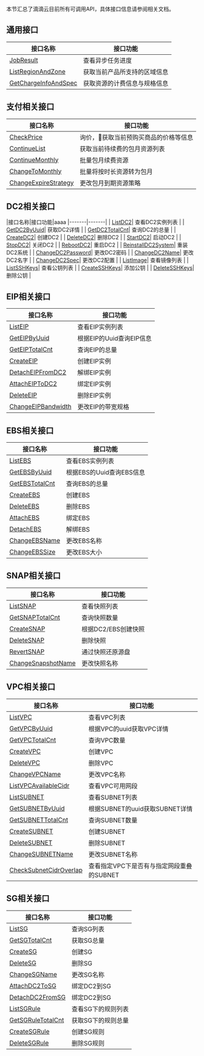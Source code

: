 本节汇总了滴滴云目前所有可调用API，具体接口信息请参阅相关文档。

## 通用接口

|接口名称|接口功能|
|-------|-------|
| [JobResult](/static/docs-content/products/通用接口/获取异步任务进度（JobResult）.md) | 查看异步任务进度 |
| [ListRegionAndZone](/static/docs-content/products/通用接口/获取当前产品所支持的区域信息（ListRegionAndZone）.md) | 获取当前产品所支持的区域信息 |
| [GetChargeInfoAndSpec](/static/docs-content/products/通用接口/获取资源的计费信息与规格信息（GetChargeInfoAndSpec）.md) | 获取资源的计费信息与规格信息 |

## 支付相关接口

|接口名称|接口功能|
|-------|-------|
| [CheckPrice](/static/docs-content/products/支付接口/询价（CheckPrice）.md) | 询价，获取当前预购买商品的价格等信息 |
| [ContinueList](/static/docs-content/products/支付接口/获取待续费包月资源列表（ContinueList）.md) | 获取当前待续费的包月资源列表 |
| [ContinueMonthly](/static/docs-content/products/支付接口/批量续费包月资源（ContinueMonthly）.md) | 批量包月续费资源 |
| [ChangeToMonthly](/static/docs-content/products/支付接口/批量将按时长资源转为包月（ChangeToMonthly）.md) | 批量将按时长资源转为包月 |
| [ChangeExpireStrategy](/static/docs-content/products/支付接口/更改资源到期策略（ChangeExpireStrategy）.md) | 更改包月到期资源策略 |

## DC2相关接口

|接口名称|接口功能|aaaa
|-------|-------|
| [ListDC2](/static/docs-content/products/DC2/查询DC2实例列表（ListDC2）.md)| 查看DC2实例列表 |
| [GetDC2ByUuid](/static/docs-content/products/DC2/获取DC2详情（GetDC2ByUuid）.md)| 获取DC2详情 |
| [GetDC2TotalCnt](/static/docs-content/products/DC2/获取DC2总量（GetDC2TotalCnt）.md)| 查询DC2的总量 |
| [CreateDC2](/static/docs-content/products/DC2/创建DC2（CreateDC2）.md)| 创建DC2 |
| [DeleteDC2](/static/docs-content/products/DC2/删除DC2（DeleteDC2）.md)| 删除DC2 |
| [StartDC2](/static/docs-content/products/DC2/启动DC2（StartDC2）.md)| 启动DC2 |
| [StopDC2](/static/docs-content/products/DC2/关闭DC2（StopDC2）.md)| 关闭DC2 |
| [RebootDC2](/static/docs-content/products/DC2/重启DC2（RebootDC2）.md)| 重启DC2 |
| [ReinstallDC2System](/static/docs-content/products/DC2/重装DC2系统（ReinstallDC2System）.md)| 重装DC2系统 |
| [ChangeDC2Password](/static/docs-content/products/DC2/更改DC2密码（ChangeDC2Password）.md)| 更改DC2密码 |
| [ChangeDC2Name](/static/docs-content/products/DC2/更改DC2名字（ChangeDC2Name）.md)| 更改DC2名字 |
| [ChangeDC2Spec](/static/docs-content/products/DC2/更改DC2配置（ChangeDC2Spec）.md)| 更改DC2配置 |
| [ListImage](/static/docs-content/products/DC2/查看镜像列表（ListImage）.md)| 查看镜像列表 |
| [ListSSHKeys](/static/docs-content/products/DC2/查询公钥列表（ListSSHKeys）.md)| 查看公钥列表 |
| [CreateSSHKeys](/static/docs-content/products/DC2/添加公钥（CreateSSHKeys）.md)| 添加公钥 |
| [DeleteSSHKeys](/static/docs-content/products/DC2/删除公钥（DeleteSSHKeys）.md)| 删除公钥 |

## EIP相关接口
| 接口名称 | 接口功能 |
|-------|-------|
| [ListEIP](/static/docs-content/products/EIP/查询EIP实例列表（ListEIP）.md)| 查看EIP实例列表 |
| [GetEIPByUuid](/static/docs-content/products/EIP/根据EIP的Uuid查询EIP信息（GetEIPByUuid）.md)| 根据EIP的Uuid查询EIP信息 |
| [GetEIPTotalCnt](/static/docs-content/products/EIP/获取EIP总量（GetEIPTotalCnt）.md)| 查询EIP的总量 |
| [CreateEIP](/static/docs-content/products/EIP/创建EIP实例（CreateEIP）.md)| 创建EIP实例 |
| [DetachEIPFromDC2](/static/docs-content/products/EIP/解绑EIP实例与DC2实例（DetachEIPFromDC2）.md)| 解绑EIP实例 |
| [AttachEIPToDC2](/static/docs-content/products/EIP/绑定EIP实例到DC2实例（AttachEIPToDC2）.md)| 绑定EIP实例 |
| [DeleteEIP](/static/docs-content/products/EIP/删除EIP实例（DeleteEIP）.md)| 删除EIP实例 |
| [ChangeEIPBandwidth](/static/docs-content/products/EIP/更改EIP带宽（ChangeEIPBandwidth）.md)| 更改EIP的带宽规格 |

## EBS相关接口
| 接口名称 | 接口功能 |
| ------- | ------- |
| [ListEBS](/static/docs-content/products/EBS/查询EBS实例列表（ListEBS）.md) | 查看EBS实例列表 |
| [GetEBSByUuid](/static/docs-content/products/EBS/根据EBS的Uuid查询的EBS信息.md) | 根据EBS的Uuid查询EBS信息 |
| [GetEBSTotalCnt](/static/docs-content/products/EBS/查询EBS的总量（GetEBSTotalCnt）.md) | 查询EBS的总量 |
| [CreateEBS](/static/docs-content/products/EBS/创建EBS（CreateEBS）.md) | 创建EBS |
| [DeleteEBS](/static/docs-content/products/EBS/删除EBS（DeleteEBS）.md) | 删除EBS |
| [AttachEBS](/static/docs-content/products/EBS/绑定EBS（AttachEBS）.md) | 绑定EBS |
| [DetachEBS](/static/docs-content/products/EBS/解绑EBS（DetachEBS）.md) | 解绑EBS |
| [ChangeEBSName](/static/docs-content/products/EBS/更改EBS名称（ChangeEBSName）.md) | 更改EBS名称 |
| [ChangeEBSSize](/static/docs-content/products/EBS/更改EBS大小（ChangeEBSSize）.md) | 更改EBS大小 |

## SNAP相关接口
| 接口名称 | 接口功能 |
| ------- | ------- |
| [ListSNAP](/static/docs-content/products/SNAP/查询快照列表（ListSNAP）.md) | 查看快照列表 |
| [GetSNAPTotalCnt](/static/docs-content/products/SNAP/查询快照数量（GetSNAPTotalCnt）.md) | 查询快照数量 |
| [CreateSNAP](/static/docs-content/products/SNAP/根据DC2或EBS创建快照（CreateSNAP）.md) | 根据DC2/EBS创建快照 |
| [DeleteSNAP](/static/docs-content/products/SNAP/删除快照（DeleteSNAP）.md) | 删除快照 |
| [RevertSNAP](/static/docs-content/products/SNAP/通过快照还原源盘（RevertSNAP）.md) | 通过快照还原源盘 |
| [ChangeSnapshotName](/static/docs-content/products/SNAP/更改快照名称（ChangeSNAPName）.md) | 更改快照名称 |

## VPC相关接口

| 接口名称 | 接口功能 |
| ------- | ------- |
| [ListVPC](/static/docs-content/products/VPC/查询VPC列表（ListVPC）.md) | 查看VPC列表 |
| [GetVPCByUuid](/static/docs-content/products/VPC/查询VPC详情（GetVPCByUuid）.md) | 根据VPC的uuid获取VPC详情 |
| [GetVPCTotalCnt](/static/docs-content/products/VPC/获取VPC总量（GetVPCTotalCnt）.md) | 查询VPC数量 |
| [CreateVPC](/static/docs-content/products/VPC/创建VPC（CreateVPC）.md) | 创建VPC |
| [DeleteVPC](/static/docs-content/products/VPC/删除VPC（DeleteVPC）.md) | 删除VPC |
| [ChangeVPCName](/static/docs-content/products/VPC/更改VPC名称（ChangeVPCName）.md) | 更改VPC名称 |
| [ListVPCAvailableCidr](/static/docs-content/products/VPC/获取VPC可用网段（ListVPCAvailableCidr）.md) | 查看VPC可用网段 |
| [ListSUBNET](/static/docs-content/products/VPC/查询SUBNET列表（ListSUBNET）.md) | 查看SUBNET列表 |
| [GetSUBNETByUuid](/static/docs-content/products/VPC/查询SUBNET详情（GetSUBNETByUuid）.md) | 根据SUBNET的uuid获取SUBNET详情 |
| [GetSUBNETTotalCnt](/static/docs-content/products/VPC/获取SUBNET总量（GetSUBNETTotalCnt）.md) | 查询SUBNET数量 |
| [CreateSUBNET](/static/docs-content/products/VPC/创建SUBNET（CreateSUBNET）.md) | 创建SUBNET |
| [DeleteSUBNET](/static/docs-content/products/VPC/删除SUBNET（DeleteSUBNET）.md) | 删除SUBNET |
| [ChangeSUBNETName](/static/docs-content/products/VPC/更改SUBNET名称（ChangeSUBNETName）.md) | 更改SUBNET名称 |
| [CheckSubnetCidrOverlap](/static/docs-content/products/VPC/查看指定VPC下是否有与指定网段重叠的SUBNET（CheckSUBNETCidrOverlap）.md) | 查看指定VPC下是否有与指定网段重叠的SUBNET |

## SG相关接口
| 接口名称 | 接口功能 |
| ------- | ------- |
| [ListSG](/static/docs-content/products/SG/查询SG列表（ListSG）.md) | 查询SG列表 |
| [GetSGTotalCnt](/static/docs-content/products/SG/获取SG总量（GetSGTotalCnt）.md) | 获取SG总量 |
| [CreateSG](/static/docs-content/products/SG/创建SG（CreateSG）.md) | 创建SG |
| [DeleteSG](/static/docs-content/products/SG/删除SG（DeleteSG）.md) | 删除SG |
| [ChangeSGName](/static/docs-content/products/SG/更改SG名称（ChangeSGName）.md) | 更改SG名称 |
| [AttachDC2ToSG](/static/docs-content/products/SG/绑定DC2到SG（AttachDC2ToSG）.md) | 绑定DC2到SG |
| [DetachDC2FromSG](/static/docs-content/products/SG/从SG解绑DC2（DetachDC2FromSG）.md) | 绑定DC2到SG |
| [ListSGRule](/static/docs-content/products/SG/查询SGRule列表（ListSGRule）.md) | 查看SG下的规则列表 |
| [GetSGRuleTotalCnt](/static/docs-content/products/SG/获取SGRule总量（GetSGRuleTotalCnt）.md) | 获取SG下的规则总量 |
| [CreateSGRule](/static/docs-content/products/SG/创建SGRule（CreateSGRule）.md) | 创建SG规则 |
| [DeleteSGRule](/static/docs-content/products/SG/删除SGRule（DeleteSGRule）.md) | 删除SG规则 |
